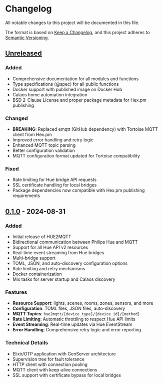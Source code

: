 # Changelog

All notable changes to this project will be documented in this file.

The format is based on [Keep a Changelog](https://keepachangelog.com/en/1.0.0/),
and this project adheres to [Semantic Versioning](https://semver.org/spec/v2.0.0.html).

## [Unreleased]

### Added
- Comprehensive documentation for all modules and functions
- Type specifications (@spec) for all public functions
- Docker support with published image on Docker Hub
- Calaos home automation integration
- BSD 2-Clause License and proper package metadata for Hex.pm publishing

### Changed
- **BREAKING**: Replaced emqtt (GitHub dependency) with Tortoise MQTT client from Hex.pm
- Improved error handling and retry logic
- Enhanced MQTT topic parsing
- Better configuration validation
- MQTT configuration format updated for Tortoise compatibility

### Fixed
- Rate limiting for Hue bridge API requests
- SSL certificate handling for local bridges
- Package dependencies now compatible with Hex.pm publishing requirements

## [0.1.0] - 2024-08-31

### Added
- Initial release of HUE2MQTT
- Bidirectional communication between Philips Hue and MQTT
- Support for all Hue API v2 resources
- Real-time event streaming from Hue bridges
- Multi-bridge support
- TOML, JSON, and auto-discovery configuration options
- Rate limiting and retry mechanisms
- Docker containerization
- Mix tasks for server startup and Calaos discovery

### Features
- **Resource Support**: lights, scenes, rooms, zones, sensors, and more
- **Configuration**: TOML files, JSON files, auto-discovery
- **MQTT Topics**: `hue2mqtt/[device_type]/[device_id]/[method]`
- **Rate Limiting**: Automatic throttling to respect Hue API limits
- **Event Streaming**: Real-time updates via Hue EventStream
- **Error Handling**: Comprehensive retry logic and error reporting

### Technical Details
- Elixir/OTP application with GenServer architecture
- Supervision tree for fault tolerance
- HTTP client with connection pooling
- MQTT client with keep-alive connections
- SSL support with certificate bypass for local bridges

[Unreleased]: https://github.com/Kwame42/hue2mqtt/compare/v0.1.0...HEAD
[0.1.0]: https://github.com/Kwame42/hue2mqtt/releases/tag/v0.1.0

